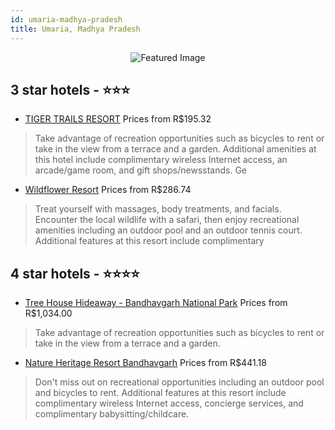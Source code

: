 ```yaml
---
id: umaria-madhya-pradesh
title: Umaria, Madhya Pradesh
---
```


<center><img src="https://i.travelapi.com/hotels/20000000/19980000/19975300/19975284/9944d103_z.jpg" alt="Featured Image" /></center>


##  3 star hotels - ⭐️⭐️⭐️

-    [TIGER TRAILS RESORT](https://us.hurb.com/hotels/umaria/tiger-trails-resort-JNP-JP324885?cmp=18055) Prices from R$195.32
   > Take advantage of recreation opportunities such as bicycles to rent or take in the view from a terrace and a garden. Additional amenities at this hotel include complimentary wireless Internet access, an arcade/game room, and gift shops/newsstands. Ge
-    [Wildflower Resort](https://us.hurb.com/hotels/umaria/wildflower-resort-JNP-JP010179?cmp=18055) Prices from R$286.74
   > Treat yourself with massages, body treatments, and facials. Encounter the local wildlife with a safari, then enjoy recreational amenities including an outdoor pool and an outdoor tennis court. Additional features at this resort include complimentary 

##  4 star hotels - ⭐️⭐️⭐️⭐️

-    [Tree House Hideaway - Bandhavgarh National Park](https://us.hurb.com/hotels/umaria/tree-house-hideaway-bandhavgarh-national-park-JNP-JP337629?cmp=18055) Prices from R$1,034.00
   > Take advantage of recreation opportunities such as bicycles to rent or take in the view from a terrace and a garden.
-    [Nature Heritage Resort Bandhavgarh](https://us.hurb.com/hotels/umaria/nature-heritage-resort-bandhavgarh-JNP-JP538760?cmp=18055) Prices from R$441.18
   > Don't miss out on recreational opportunities including an outdoor pool and bicycles to rent. Additional features at this resort include complimentary wireless Internet access, concierge services, and complimentary babysitting/childcare.

